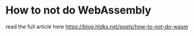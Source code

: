# How to not do WebAssembly
read the full article here https://blog.hldks.net/posts/how-to-not-do-wasm